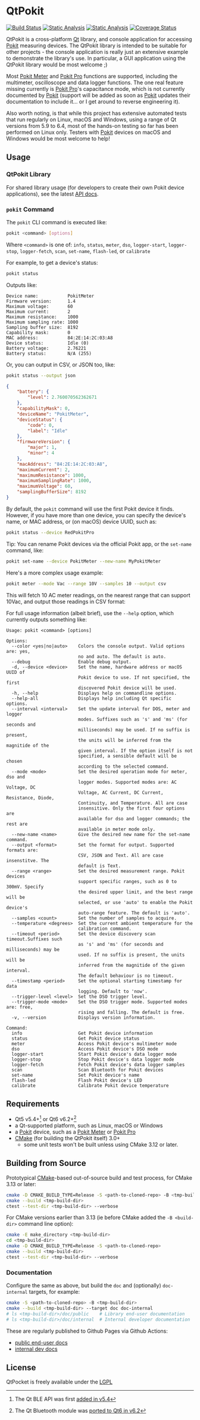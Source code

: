 # QtPokit

[![Build Status](https://github.com/pcolby/qtpokit/actions/workflows/build.yaml/badge.svg?branch=main)](
  https://github.com/pcolby/qtpokit/actions/workflows/build.yaml?query=branch%3Amain)
[![Static Analysis](https://github.com/pcolby/qtpokit/actions/workflows/static.yaml/badge.svg?branch=main)](
  https://github.com/pcolby/qtpokit/actions/workflows/static.yaml?query=branch%3Amain)
[![Static Analysis](https://github.com/pcolby/qtpokit/actions/workflows/docs.yaml/badge.svg?branch=main)](
  https://github.com/pcolby/qtpokit/actions/workflows/docs.yaml?query=branch%3Amain)
[![Coverage Status](https://img.shields.io/coveralls/github/pcolby/qtpokit/main?label=Coverage&logo=coveralls)](
  https://coveralls.io/github/pcolby/qtpokit?branch=main)

QtPokit is a cross-platform [Qt] library, and console application for accessing [Pokit]
measuring devices. The QtPokit library is intended to be suitable for other projects -
the console application is really just an extensive example to demonstrate the library's
use. In particular, a GUI application using the QtPokit library would be most welcome ;)

Most [Pokit Meter] and [Pokit Pro] functions are supported, including the multimeter,
oscilloscope and data logger functions. The one real feature missing currently is
[Pokit Pro]'s capacitance mode, which is not currently documented by [Pokit] (support will
be added as soon as [Pokit] updates their documentation to include it... or I get around to
reverse engineering it).

Also worth noting, is that while this project has extensive automated tests that run
regularly on Linux, macOS and Windows, using a range of Qt versions from 5.9 to 6.4, most of
the hands-on testing so far has been performed on Linux only. Testers with [Pokit] devices
on macOS and Windows would be most welcome to help!

## Usage

### QtPokit Library

For shared library usage (for developers to create their own Pokit device applications), see
the latest [API docs].

### `pokit` Command

The `pokit` CLI command is executed like:

```sh
pokit <command> [options]
```

Where `<command>` is one of: `info`, `status`, `meter`, `dso`, `logger-start`, `logger-stop`,
`logger-fetch`, `scan`, `set-name`, `flash-led`, or `calibrate`

For example, to get a device's status:

```sh
pokit status
```

Outputs like:

```
Device name:           PokitMeter
Firmware version:      1.4
Maximum voltage:       60
Maximum current:       2
Maximum resistance:    1000
Maximum sampling rate: 1000
Sampling buffer size:  8192
Capability mask:       0
MAC address:           84:2E:14:2C:03:A8
Device status:         Idle (0)
Battery voltage:       2.76221
Battery status:        N/A (255)
```

Or, you can output in CSV, or JSON too, like:

```sh
pokit status --output json
```

```json
{
    "battery": {
        "level": 2.760070562362671
    },
    "capabilityMask": 0,
    "deviceName": "PokitMeter",
    "deviceStatus": {
        "code": 0,
        "label": "Idle"
    },
    "firmwareVersion": {
        "major": 1,
        "minor": 4
    },
    "macAddress": "84:2E:14:2C:03:A8",
    "maximumCurrent": 2,
    "maximumResistance": 1000,
    "maximumSamplingRate": 1000,
    "maximumVoltage": 60,
    "samplingBufferSize": 8192
}
```

By default, the `pokit` command will use the first Pokit device it finds. However, if you have more than
one device, you can specify the device's name, or MAC address, or (on macOS) device UUID, such as:

```sh
pokit status --device RedPokitPro
```

Tip: You can rename Pokit devices via the official Pokit app, or the `set-name` command, like:

```sh
pokit set-name --device PokitMeter --new-name MyPokitMeter
```

Here's a more complex usage example:

```sh
pokit meter --mode Vac --range 10V --samples 10 --output csv
```

This will fetch 10 AC meter readings, on the nearest range that can support 10Vac, and output those
readings in CSV format:

For full usage information (albeit brief), use the `--help` option, which currently outputs something like:

```
Usage: pokit <command> [options]

Options:
  --color <yes|no|auto>    Colors the console output. Valid options are: yes,
                           no and auto. The default is auto.
  --debug                  Enable debug output.
  -d, --device <device>    Set the name, hardware address or macOS UUID of
                           Pokit device to use. If not specified, the first
                           discovered Pokit device will be used.
  -h, --help               Displays help on commandline options.
  --help-all               Displays help including Qt specific options.
  --interval <interval>    Set the update interval for DOS, meter and logger
                           modes. Suffixes such as 's' and 'ms' (for seconds and
                           milliseconds) may be used. If no suffix is present,
                           the units will be inferred from the magnitide of the
                           given interval. If the option itself is not
                           specified, a sensible default will be chosen
                           according to the selected command.
  --mode <mode>            Set the desired operation mode for meter, dso and
                           logger modes. Supported modes are: AC Voltage, DC
                           Voltage, AC Current, DC Current, Resistance, Diode,
                           Continuity, and Temperature. All are case
                           insensitive. Only the first four options are
                           available for dso and logger commands; the rest are
                           available in meter mode only.
  --new-name <name>        Give the desired new name for the set-name command.
  --output <format>        Set the format for output. Supported formats are:
                           CSV, JSON and Text. All are case insenstitve. The
                           default is Text.
  --range <range>          Set the desired measurement range. Pokit devices
                           support specific ranges, such as 0 to 300mV. Specify
                           the desired upper limit, and the best range will be
                           selected, or use 'auto' to enable the Pokit device's
                           auto-range feature. The default is 'auto'.
  --samples <count>        Set the number of samples to acquire.
  --temperature <degrees>  Set the current ambient temperature for the
                           calibration command.
  --timeout <period>       Set the device discovery scan timeout.Suffixes such
                           as 's' and 'ms' (for seconds and milliseconds) may be
                           used. If no suffix is present, the units will be
                           inferred from the magnitide of the given interval.
                           The default behaviour is no timeout.
  --timestamp <period>     Set the optional starting timestamp for data
                           logging. Default to 'now'.
  --trigger-level <level>  Set the DSO trigger level.
  --trigger-mode <mode>    Set the DSO trigger mode. Supported modes are: free,
                           rising and falling. The default is free.
  -v, --version            Displays version information.

Command:
  info                     Get Pokit device information
  status                   Get Pokit device status
  meter                    Access Pokit device's multimeter mode
  dso                      Access Pokit device's DSO mode
  logger-start             Start Pokit device's data logger mode
  logger-stop              Stop Pokit device's data logger mode
  logger-fetch             Fetch Pokit device's data logger samples
  scan                     Scan Bluetooth for Pokit devices
  set-name                 Set Pokit device's name
  flash-led                Flash Pokit device's LED
  calibrate                Calibrate Pokit device temperature
```

## Requirements

* Qt5 v5.4+[^minQt5] or Qt6 v6.2+[^minQt6]
* a Qt-supported platform, such as Linux, macOS or Windows
* a [Pokit] device, such as a [Pokit Meter] or [Pokit Pro]
* [CMake] (for building the QtPokit itself) 3.0+
    * some unit tests won't be built unless using CMake 3.12 or later.

## Building from Source

Prototypical [CMake]-based out-of-source build and test process, for CMake 3.13 or later:

```sh
cmake -D CMAKE_BUILD_TYPE=Release -S <path-to-cloned-repo> -B <tmp-build-dir>
cmake --build <tmp-build-dir>
ctest --test-dir <tmp-build-dir> --verbose
```

For CMake versions earlier than 3.13 (ie before CMake added the `-B <build-dir>` command line option):

```sh
cmake -E make_directory <tmp-build-dir>
cd <tmp-build-dir>
cmake -D CMAKE_BUILD_TYPE=Release -S <path-to-cloned-repo>
cmake --build <tmp-build-dir>
ctest --test-dir <tmp-build-dir> --verbose
```

### Documentation

Configure the same as above, but build the `doc` and (optionally) `doc-internal` targets, for example:

```sh
cmake -S <path-to-cloned-repo> -B <tmp-build-dir>
cmake --build <tmp-build-dir> --target doc doc-internal
# ls <tmp-build-dir>/doc/public    # Library end-user documentation
# ls <tmp-build-dir>/doc/internal  # Internal developer documentation
```

These are regularly published to Github Pages via Github Actions:

* [public end-user docs](https://pcolby.github.io/qtpokit/main/doc/index.html)
* [internal dev docs](https://pcolby.github.io/qtpokit/main/int/index.html)

## License

QtPocket is freely available under the [LGPL]

[^undocumentedServices]: See the "Undocumented Services" seciont of the [internal dev notes](
https://pcolby.github.io/qtpokit/main/int/md__home_runner_work_qtpokit_qtpokit_doc_src_internal_notes.html)
[^minQt5]: The Qt BLE API was first [added in v5.4](https://doc.qt.io/qt-5/qtbluetooth-le-overview.html)
[^minQt6]: The Qt Bluetooth module was [ported to Qt6 in v6.2](https://www.qt.io/blog/qt-6.2-lts-released)

[API docs]:    https://pcolby.github.io/qtpokit/ "QtPokit API Documentation"
[CMake]:       https://cmake.org/
[GPL]:         https://www.gnu.org/licenses/gpl-3.0.en.html "GNU General Public License"
[LGPL]:        https://www.gnu.org/licenses/lgpl-3.0.html "GNU Lesser General Public License"
[Pokit]:       https://www.pokitinnovations.com/ "Pokit Innovations"
[Pokit Bluetooth API]: https://help.pokitmeter.com/hc/en-us/community/posts/360023523213-Bluetooth-API-Documentation
[Pokit Meter]: https://www.pokitinnovations.com/pokit-meter/
[Pokit Pro]:   https://www.pokitinnovations.com/pokit-pro/
[Qt]:          https://www.qt.io/
